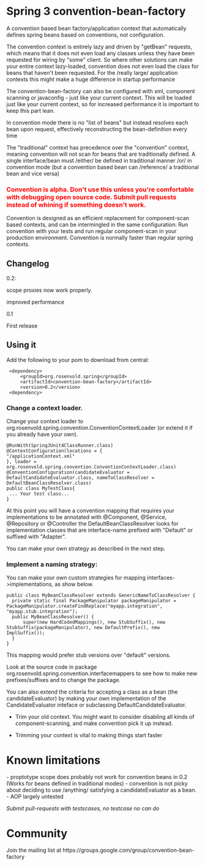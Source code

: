 <h1>Spring 3 convention-bean-factory</h1>

A convention based bean factory/application context that
automatically defines spring beans based on conventions,
not configuration.

The convention context is entirely lazy and driven by "getBean"
requests, which means that it does not even load any classes unless they
have been requested for wiring by "some" client. So where other solutions
can make your entire context lazy-loaded, convention does not even
load the class for beans that haven't been requested. For the
/really large/ application contexts this might make a huge difference in startup
performance<p/>


The convention-bean-factory can also be configured with xml, component scanning or
javaconfig - just like your current context. This will be loaded
just like your current context, so for increased performance it is important
to keep this part lean.


In convention mode there is no "list of beans" but instead resolves
each bean upon request, effectively reconstructing the bean-definition every time<p/>
The "traditional" context has precedence over the "convention" context, meaning
convention will not scan for beans that are traditionally defined. A single interface/bean
must /either/ be defined in traditional manner /or/ in convention mode (but a convention based bean
can /reference/ a traditional bean and vice versa)


<h3 style="color:red">
Convention is alpha. Don't use this unless you're comfortable with debugging open source code. Submit pull requests instead of whining
 if something doesn't work.
</h3>

Convention is designed as an efficient replacement for component-scan based contexts,
and can be intermingled in the same configuration: Run convention with your tests
and run regular component-scan in your production environment. Convention is normally
faster than regular spring contexts.


<h2>Changelog</h2>

0.2: <p/>
   scope proxies now work properly.<p/>
   improved performance<p/>

0.1 <p/>
   First release <p/>


<h2>Using it</h2>

Add the following to your pom to download from central:</p>

     <dependency>
         <groupId>org.rosenvold.spring</groupId>
         <artifactId>convention-bean-factory</artifactId>
         <version>0.2</version>
     <dependency>


<h3>Change a context loader.</h3>

Change your context loader to org.rosenvold.spring.convention.ConventionContextLoader (or extend it if you already have your own).</p>

    @RunWith(SpringJUnit4ClassRunner.class)
    @ContextConfiguration(locations = {
    "/applicationContext.xml"
    }, loader = org.rosenvold.spring.convention.ConventionContextLoader.class)
    @ConventionConfiguration(candidateEvaluator = DefaultCandidateEvaluator.class, nameToClassResolver = DefaultBeanClassResolver.class)
    public class MyTestClass{
     ... Your test class...
    }

At this point you will have a convention mapping that requires your implementations to be annotated with @Component, @Service, @Repository or @Controller
the DefaultBeanClassResolver looks for implementation classes that are interface-name prefixed with "Default" or suffixed with "Adapter".

You can make your own strategy as described in the next step.

<h3>Implement a naming strategy:</h3>

You can make your own custom strategies for mapping interfaces->implementations, as show below.

    public class MyBeanClassResolver extends GenericNameToClassResolver {
      private static final PackageManipulator packageManipulator =  PackageManipulator.createFindReplace("myapp.integration", "myapp.stub.integration");
      public MyBeanClassResolver() {
          super(new HardCodedMappings(), new StubSuffix(), new StubSuffix(packageManipulator), new DefaultPrefix(), new ImplSuffix());
      }
    }

This mapping would prefer stub versions over "default" versions.

Look at the source code in package org.rosenvold.spring.convention.interfacemappers to see how to make new prefixes/suffixes and to change the
package.

You can also extend the criteria for accepting a class as a bean (the candidateEvaluator) by making your own implementation
of the CandidateEvaluator inteface or subclassing DefaultCandidateEvaluator.

* Trim your old context. You might want to consider disabling all kinds of component-scanning, and make
        convention pick it up instead.</p>
* Trimming your context is vital to making things start faster


<h1>Known limitations</h1>
- proptotype scope does probably not work for convention beans in 0.2
  (Works for beans defined in traditional modes)
- convention is not picky about deciding to use /anything/ satisfying a candidateEvaluator as a bean.
- AOP largely untested

*Submit pull-requests with testscases, no testcase no can do*

<h1>Community</h1>
Join the mailing list at https://groups.google.com/group/convention-bean-factory

